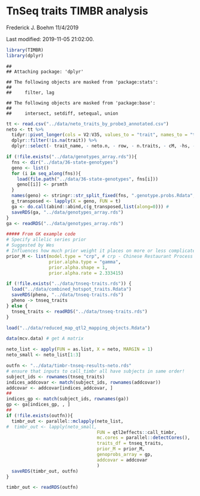 TnSeq traits TIMBR analysis
================
Frederick J. Boehm
11/4/2019

Last modified: 2019-11-05 21:02:00.

``` r
library(TIMBR)
library(dplyr)
```

    ## 
    ## Attaching package: 'dplyr'

    ## The following objects are masked from 'package:stats':
    ## 
    ##     filter, lag

    ## The following objects are masked from 'package:base':
    ## 
    ##     intersect, setdiff, setequal, union

``` r
tt <- read.csv("../data/neto_traits_by_probe3_annotated.csv")
neto <- tt %>%
  tidyr::pivot_longer(cols = V2:V35, values_to = "trait", names_to = "trait_name") %>%
  dplyr::filter(!is.na(trait)) %>%
  dplyr::select(- trait_name, - neto.n, - row, - n.traits, - cM, -hs, - chr)
```

``` r
if (!file.exists("../data/genotypes_array.rds")){
  fns <- dir("../data/36-state-genotypes")
  geno <- list()
  for (i in seq_along(fns)){
    load(file.path("../data/36-state-genotypes", fns[i]))
    geno[[i]] <- prsmth
  }
  names(geno) <- stringr::str_split_fixed(fns, ".genotype.probs.Rdata", 2)[, 1]
  g_transposed <- lapply(X = geno, FUN = t)
  ga <- do.call(abind::abind,c(g_transposed,list(along=0))) # 
  saveRDS(ga, "../data/genotypes_array.rds")
}
ga <- readRDS("../data/genotypes_array.rds")
```

``` r
##### From GK example code
# Specify allelic series prior
# Suggested by Wes
# Influences how much prior weight it places on more or less complicated allelic series
prior_M <- list(model.type = "crp", # crp - Chinese Restaurant Process
                prior.alpha.type = "gamma",
                prior.alpha.shape = 1,
                prior.alpha.rate = 2.333415)
```

``` r
if (!file.exists("../data/tnseq-traits.rds")) {
  load("../data/combined_hotspot_traits.Rdata")
  saveRDS(pheno, "../data/tnseq-traits.rds")
  pheno -> tnseq_traits
} else {
  tnseq_traits <- readRDS("../data/tnseq-traits.rds")
}
```

``` r
load("../data/reduced_map_qtl2_mapping_objects.Rdata")
```

``` r
data(mcv.data) # get A matrix
```

``` r
neto_list <- apply(FUN = as.list, X = neto, MARGIN = 1)
neto_small <- neto_list[1:3]
```

``` r
outfn <- "../data/timbr-tnseq-results-neto.rds"
# ensure that inputs to call_timbr all have subjects in same order!
subject_ids <- rownames(tnseq_traits)
indices_addcovar <- match(subject_ids, rownames(addcovar))
addcovar <- addcovar[indices_addcovar, ]
##
indices_gp <- match(subject_ids, rownames(ga))
gp <- ga[indices_gp, , ]
##
if (!file.exists(outfn)){
  timbr_out <- parallel::mclapply(neto_list, 
#  timbr_out <- lapply(neto_small, 
                                  FUN = qtl2effects::call_timbr, 
                                  mc.cores = parallel::detectCores(),
                                  traits_df = tnseq_traits,
                                  prior_M = prior_M, 
                                  genoprobs_array = gp,
                                  addcovar = addcovar
                                  )
  saveRDS(timbr_out, outfn)
}
```

``` r
timbr_out <- readRDS(outfn)
```
